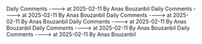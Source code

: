 Daily Comments ---->          at      2025-02-11 By Anas Bouzanbil
Daily Comments ---->          at      2025-02-11 By Anas Bouzanbil
Daily Comments ---->          at      2025-02-11 By Anas Bouzanbil
Daily Comments ---->          at      2025-02-11 By Anas Bouzanbil
Daily Comments ---->          at      2025-02-11 By Anas Bouzanbil
Daily Comments ---->          at      2025-02-11 By Anas Bouzanbil
